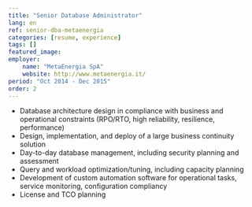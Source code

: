 ```yaml
---
title: "Senior Database Administrator"
lang: en
ref: senior-dba-metaenergia
categories: [resume, experience]
tags: []
featured_image:
employer:
    name: "MetaEnergia SpA"
    website: http://www.metaenergia.it/
period: "Oct 2014 - Dec 2015"
order: 2
---
```


- Database architecture design in compliance with business and operational constraints (RPO/RTO, high reliability, resilience, performance)
- Design, implementation, and deploy of a large business continuity solution
- Day-to-day database management, including security planning and assessment
- Query and workload optimization/tuning, including capacity planning
- Development of custom automation software for operational tasks, service monitoring, configuration compliancy
- License and TCO planning
